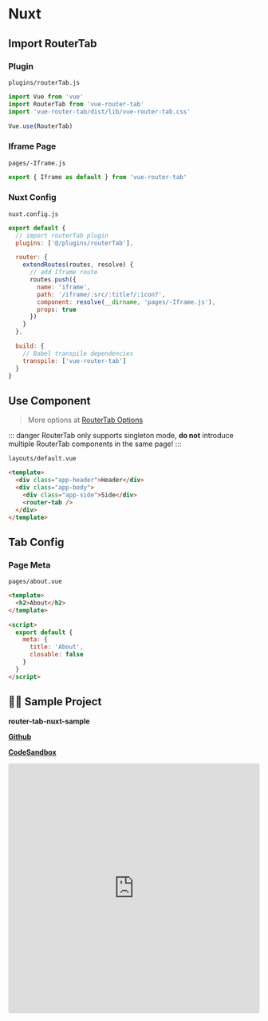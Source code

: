 # Nuxt

## Import RouterTab

### Plugin

`plugins/routerTab.js`

```javascript
import Vue from 'vue'
import RouterTab from 'vue-router-tab'
import 'vue-router-tab/dist/lib/vue-router-tab.css'

Vue.use(RouterTab)
```

### Iframe Page

`pages/-Iframe.js`

```javascript
export { Iframe as default } from 'vue-router-tab'
```

### Nuxt Config

`nuxt.config.js`

```javascript
export default {
  // import routerTab plugin
  plugins: ['@/plugins/routerTab'],

  router: {
    extendRoutes(routes, resolve) {
      // add Iframe route
      routes.push({
        name: 'iframe',
        path: '/iframe/:src/:title?/:icon?',
        component: resolve(__dirname, 'pages/-Iframe.js'),
        props: true
      })
    }
  },

  build: {
    // Babel transpile dependencies
    transpile: ['vue-router-tab']
  }
}
```

## Use Component

> More options at [RouterTab Options](../../api/README.md#routertab-配置参数)

::: danger
RouterTab only supports singleton mode, **do not** introduce multiple RouterTab components in the same page!
:::

`layouts/default.vue`

```html {5}
<template>
  <div class="app-header">Header</div>
  <div class="app-body">
    <div class="app-side">Side</div>
    <router-tab />
  </div>
</template>
```

## Tab Config

### Page Meta

`pages/about.vue`

```html {7}
<template>
  <h2>About</h2>
</template>

<script>
  export default {
    meta: {
      title: 'About',
      closable: false
    }
  }
</script>
```

## 👨‍💻 Sample Project

**router-tab-nuxt-sample**

[**Github**](https://github.com/bhuh12/router-tab-nuxt-sample)

[**CodeSandbox**](https://codesandbox.io/s/github/bhuh12/router-tab-nuxt-sample)

<iframe
  src="https://codesandbox.io/embed/github/bhuh12/router-tab-nuxt-sample/tree/master/?fontsize=14&hidenavigation=1&theme=dark"
  style="width:100%; height:500px; border:0; border-radius: 4px; overflow:hidden;"
  title="router-tab-nuxt-sample"
  allow="geolocation; microphone; camera; midi; vr; accelerometer; gyroscope; payment; ambient-light-sensor; encrypted-media; usb"
  sandbox="allow-modals allow-forms allow-popups allow-scripts allow-same-origin"
></iframe>
